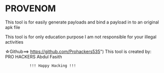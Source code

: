 # PROVENOM
This tool is for easily generate payloads and bind a payload in to an original apk file  

This tool is for only education purpose
I am not responsible for your illegal activities

☆Github==> https://github.com/Prohackers535")
This tool is created by:
                     PRO HACKERS
                     Abdul Fasith

               !!! Happy Hacking !!!
